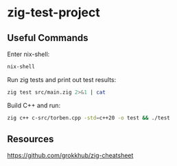 # zig-test-project

## Useful Commands

Enter nix-shell:

```sh
nix-shell
```

Run zig tests and print out test results:

```sh
zig test src/main.zig 2>&1 | cat
```

Build C++ and run:

```sh
zig c++ c-src/torben.cpp -std=c++20 -o test && ./test
```

## Resources

https://github.com/grokkhub/zig-cheatsheet
